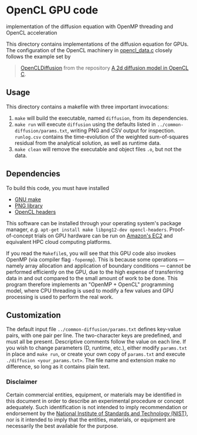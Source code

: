 # OpenCL GPU code

implementation of the diffusion equation with
OpenMP threading and OpenCL acceleration

This directory contains implementations of the diffusion equation for GPUs.
The configuration of the OpenCL machinery in [opencl_data.c](opencl_data.c)
closely follows the example set by
> [OpenCLDiffusion][_ocld] from the repository
[A 2d diffusion model in OpenCL C][_scrblnrd3].

## Usage

This directory contains a makefile with three important invocations:
 1. ```make``` will build the executable, named ```diffusion```,
    from its dependencies.
 2. ```make run``` will execute ```diffusion``` using the defaults listed in
    ```../common-diffusion/params.txt```, writing PNG and CSV output for
    inspection. ```runlog.csv``` contains the time-evolution of the weighted
    sum-of-squares residual from the analytical solution, as well as runtime
    data.
 3. ```make clean``` will remove the executable and object files ```.o```,
    but not the data.

## Dependencies

To build this code, you must have installed
 * [GNU make][_make]
 * [PNG library][_png]
 * [OpenCL headers][_opencl]

This software can be installed through your operating system's package manager,
*e.g.* ```apt-get install make libpng12-dev opencl-headers```.
Proof-of-concept trials on GPU hardware can be run on [Amazon's EC2][_aws] and
equivalent HPC cloud computing platforms.

If you read the ```Makefile```s, you will see that this GPU code also invokes
OpenMP (via compiler flag ```-fopenmp```). This is because some operations
&mdash; namely array allocation and application of boundary conditions &mdash;
cannot be performed efficiently on the GPU, due to the high expense of
transferring data in and out compared to the small amount of work to be done.
This program therefore implements an "OpenMP + OpenCL" programming model,
where CPU threading is used to modify a few values and GPU processing is used
to perform the real work.

## Customization

The default input file ```../common-diffusion/params.txt``` defines key-value
pairs, with one pair per line. The two-character keys are predefined, and must
all be present. Descriptive comments follow the value on each line. If you wish
to change parameters (D, runtime, etc.), either modify ```params.txt``` in
place and ```make run```, or create your own copy of ```params.txt``` and
execute ```./diffusion <your_params.txt>```. The file name and extension make
no difference, so long as it contains plain text.

### Disclaimer

Certain commercial entities, equipment, or materials may be identified in this
document in order to describe an experimental procedure or concept adequately.
Such identification is not intended to imply recommendation or endorsement by
the [National Institute of Standards and Technology (NIST)](http://www.nist.gov),
nor is it intended to imply that the entities, materials, or equipment are
necessarily the best available for the purpose.

[_amdcl]:     http://developer.amd.com/tools-and-sdks/opencl-zone/
[_aws]:       https://aws.amazon.com/ec2/Elastic-GPUs/
[_cuda]:      https://developer.nvidia.com/cuda-toolkit
[_icl]:       https://software.intel.com/en-us/articles/opencl-drivers
[_make]:      https://www.gnu.org/software/make/
[_mcuda]:     http://impact.crhc.illinois.edu/mcuda.aspx
[_nvcl]:      https://developer.nvidia.com/opencl
[_ocld]:      https://github.com/scrblnrd3/GPGPU-Diffusion/tree/master/OpenCLDiffusion/main.c
[_opencl]:    https://www.khronos.org/opencl/
[_pgi]:       http://www.pgroup.com/products/community.htm
[_png]:       http://www.libpng.org/pub/png/libpng.html
[_scrblnrd3]: https://github.com/scrblnrd3/GPGPU-Diffusion
